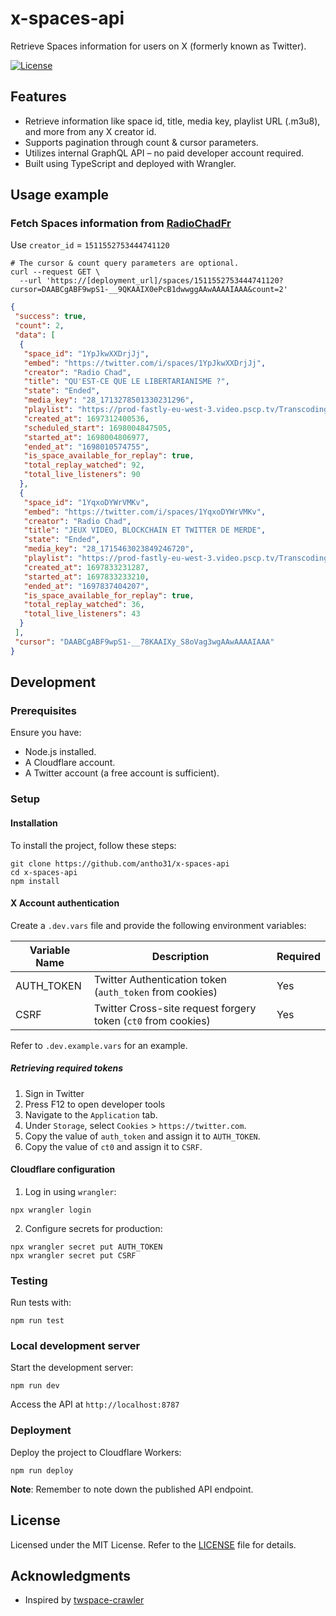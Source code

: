 # x-spaces-api

Retrieve Spaces information for users on X (formerly known as Twitter).

[![License](https://img.shields.io/badge/license-MIT-blue.svg)](LICENSE)

## Features

- Retrieve information like space id, title, media key, playlist URL (.m3u8), and more from any X creator id.
- Supports pagination through count & cursor parameters.
- Utilizes internal GraphQL API – no paid developer account required.
- Built using TypeScript and deployed with Wrangler.

## Usage example

### Fetch Spaces information from [RadioChadFr](https://twitter.com/RadioChadFr)

Use `creator_id` = `1511552753444741120`

```shell
# The cursor & count query parameters are optional.
curl --request GET \
  --url 'https://[deployment_url]/spaces/1511552753444741120?cursor=DAABCgABF9wpS1-__9QKAAIX0ePcB1dwwggAAwAAAAIAAA&count=2' 
```

```JSON
{
 "success": true,
 "count": 2,
 "data": [
  {
   "space_id": "1YpJkwXXDrjJj",
   "embed": "https://twitter.com/i/spaces/1YpJkwXXDrjJj",
   "creator": "Radio Chad",
   "title": "QU'EST-CE QUE LE LIBERTARIANISME ?",
   "state": "Ended",
   "media_key": "28_1713278501330231296",
   "playlist": "https://prod-fastly-eu-west-3.video.pscp.tv/Transcoding/v1/hls/LMNE3Jc9cDGtHFBHUDxGGMzy69b1RYZGKNq2k2t1zt5XhCc94U4WBbmC69JmhhRe-O3_51c6hjqUNIcEBK5VnQ/non_transcode/eu-west-3/periscope-replay-direct-prod-eu-west-3-public/audio-space/playlist_16748733499282531558.m3u8?type=replay",
   "created_at": 1697312400536,
   "scheduled_start": 1698004847505,
   "started_at": 1698004806977,
   "ended_at": "1698010574755",
   "is_space_available_for_replay": true,
   "total_replay_watched": 92,
   "total_live_listeners": 90
  },
  {
   "space_id": "1YqxoDYWrVMKv",
   "embed": "https://twitter.com/i/spaces/1YqxoDYWrVMKv",
   "creator": "Radio Chad",
   "title": "JEUX VIDEO, BLOCKCHAIN ET TWITTER DE MERDE",
   "state": "Ended",
   "media_key": "28_1715463023849246720",
   "playlist": "https://prod-fastly-eu-west-3.video.pscp.tv/Transcoding/v1/hls/eXBGros1_pCwuUGqj3naP46crSlLAgHADhIBece0PzXGuXdr0PdwypOT80K59UCxsEZXuRjXJC4tTocOjSMBrQ/non_transcode/eu-west-3/periscope-replay-direct-prod-eu-west-3-public/audio-space/playlist_16748906662865588420.m3u8?type=replay",
   "created_at": 1697833231287,
   "started_at": 1697833233210,
   "ended_at": "1697837404207",
   "is_space_available_for_replay": true,
   "total_replay_watched": 36,
   "total_live_listeners": 43
  }
 ],
 "cursor": "DAABCgABF9wpS1-__78KAAIXy_S8oVag3wgAAwAAAAIAAA"
}
```

## Development

### Prerequisites

Ensure you have:

- Node.js installed.
- A Cloudflare account.
- A Twitter account (a free account is sufficient).

### Setup

#### Installation

To install the project, follow these steps:

```shell
git clone https://github.com/antho31/x-spaces-api
cd x-spaces-api
npm install
```

#### X Account authentication

Create a `.dev.vars` file and provide the following environment variables:

| Variable Name         | Description                                                    | Required  |
|-----------------------|----------------------------------------------------------------|-----------|
| AUTH_TOKEN            | Twitter Authentication token (`auth_token` from cookies)       | Yes       |
| CSRF                  | Twitter Cross-site request forgery token (`ct0` from cookies)  | Yes       |

Refer to `.dev.example.vars` for an example.

##### Retrieving required tokens

1. Sign in Twitter
2. Press F12 to open developer tools
3. Navigate to the `Application` tab.
4. Under `Storage`, select `Cookies` > `https://twitter.com`.
5. Copy the value of `auth_token` and assign it to `AUTH_TOKEN`.
6. Copy the value of `ct0` and assign it to `CSRF`.

#### Cloudflare configuration

1. Log in using `wrangler`:

```shell
npx wrangler login
```

2. Configure secrets for production:

```shell
npx wrangler secret put AUTH_TOKEN
npx wrangler secret put CSRF
```

### Testing

Run tests with:

```shell
npm run test
```

### Local development server

Start the development server:

```shell
npm run dev
```

Access the API at `http://localhost:8787`

### Deployment

Deploy the project to Cloudflare Workers:

```shell
npm run deploy
```

**Note**: Remember to note down the published API endpoint.

## License

Licensed under the MIT License. Refer to the [LICENSE](LICENSE) file for details.

## Acknowledgments

- Inspired by [twspace-crawler](https://github.com/HitomaruKonpaku)
